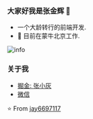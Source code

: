 ### 大家好我是张金辉 👋
- 一个大龄转行的前端开发.
- 🌱 目前在蒙牛北京工作.

![info](https://github-readme-stats.vercel.app/api?username=jay6697117&show_icons=true&count_private=true&hide=prs&theme=default_repocard)

### 关于我
- [掘金: 张小灰](https://juejin.cn/user/3139860939677048)
- [微信](https://juejin.cn/user/3139860939677048)

⭐️ From [jay6697117](https://github.com/jay6697117)
